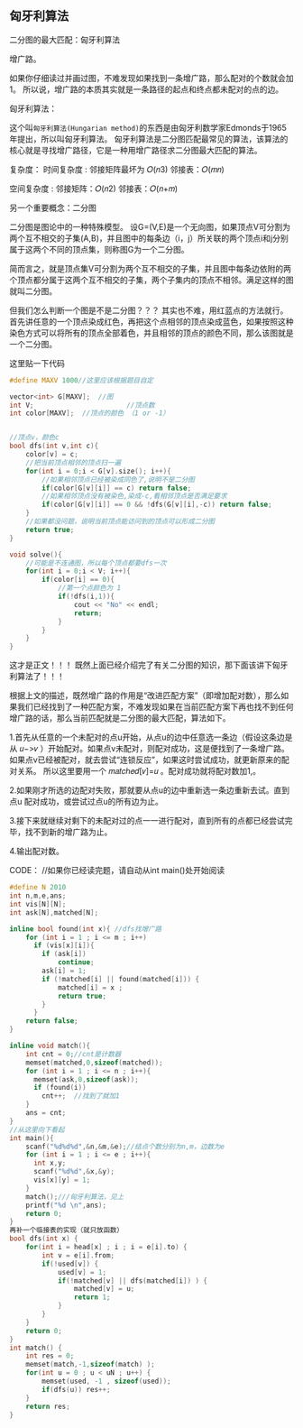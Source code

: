 
## 匈牙利算法

二分图的最大匹配：匈牙利算法

增广路。

如果你仔细读过并画过图，不难发现如果找到一条增广路，那么配对的个数就会加1。
所以说，增广路的本质其实就是一条路径的起点和终点都未配对的点的边。

匈牙利算法：

这个叫`匈牙利算法(Hungarian method)`的东西是由匈牙利数学家Edmonds于1965年提出，所以叫匈牙利算法。
匈牙利算法是二分图匹配最常见的算法，该算法的核心就是寻找增广路径，它是一种用增广路径求二分图最大匹配的算法。

复杂度：
时间复杂度 :
邻接矩阵最坏为 𝑂(𝑛3)
邻接表：𝑂(𝑚𝑛)

空间复杂度 :
邻接矩阵：𝑂(𝑛2)
邻接表：𝑂(𝑛+𝑚)

另一个重要概念：二分图

二分图是图论中的一种特殊模型。
设G=(V,E)是一个无向图，如果顶点V可分割为两个互不相交的子集(A,B)，并且图中的每条边（i，j）所关联的两个顶点i和j分别属于这两个不同的顶点集，则称图G为一个二分图。

简而言之，就是顶点集V可分割为两个互不相交的子集，并且图中每条边依附的两个顶点都分属于这两个互不相交的子集，两个子集内的顶点不相邻。满足这样的图就叫二分图。

但我们怎么判断一个图是不是二分图？？？
其实也不难，用红蓝点的方法就行。首先讲任意的一个顶点染成红色，再把这个点相邻的顶点染成蓝色，如果按照这种染色方式可以将所有的顶点全部着色，并且相邻的顶点的颜色不同，那么该图就是一个二分图。

这里贴一下代码

```cpp
#define MAXV 1000//这里应该根据题目自定

vector<int> G[MAXV];  //图
int V;                       //顶点数
int color[MAXV];  //顶点的颜色 （1 or -1）


//顶点v，颜色c
bool dfs(int v,int c){
    color[v] = c;
    //把当前顶点相邻的顶点扫一遍
    for(int i = 0;i < G[v].size(); i++){
        //如果相邻顶点已经被染成同色了,说明不是二分图
        if(color[G[v][i]] == c) return false;
        //如果相邻顶点没有被染色,染成-c,看相邻顶点是否满足要求
        if(color[G[v][i]] == 0 && !dfs(G[v][i],-c)) return false;
    }
    //如果都没问题，说明当前顶点能访问到的顶点可以形成二分图
    return true;
}

void solve(){
    //可能是不连通图，所以每个顶点都要dfs一次
    for(int i = 0;i < V; i++){
        if(color[i] == 0){
            //第一个点颜色为 1
            if(!dfs(i,1)){
                cout << "No" << endl;
                return;
            }
        }
    }
}
```

这才是正文！！！
既然上面已经介绍完了有关二分图的知识，那下面该讲下匈牙利算法了！！！

根据上文的描述，既然增广路的作用是“改进匹配方案”（即增加配对数），那么如果我们已经找到了一种匹配方案，不难发现如果在当前匹配方案下再也找不到任何增广路的话，那么当前匹配就是二分图的最大匹配，算法如下。

1.首先从任意的一个未配对的点u开始，从点u的边中任意选一条边（假设这条边是从 𝑢−>𝑣 ）开始配对。如果点v未配对，则配对成功，这是便找到了一条增广路。如果点v已经被配对，就去尝试“连锁反应”，如果这时尝试成功，就更新原来的配对关系。
所以这里要用一个 𝑚𝑎𝑡𝑐ℎ𝑒𝑑[𝑣]=𝑢 。配对成功就将配对数加1,。

2.如果刚才所选的边配对失败，那就要从点u的边中重新选一条边重新去试。直到点u
配对成功，或尝试过点u的所有边为止。

3.接下来就继续对剩下的未配对过的点一一进行配对，直到所有的点都已经尝试完毕，找不到新的增广路为止。

4.输出配对数。

CODE：
//如果你已经读完题，请自动从int main()处开始阅读

```cpp
#define N 2010
int n,m,e,ans;
int vis[N][N];
int ask[N],matched[N];

inline bool found(int x){ //dfs找增广路
    for (int i = 1 ; i <= m ; i++)
      if (vis[x][i]){
        if (ask[i])
            continue;
        ask[i] = 1;
        if (!matched[i] || found(matched[i])) {
            matched[i] = x ;
            return true;
        }
      }
    return false;
}

inline void match(){
    int cnt = 0;//cnt是计数器
    memset(matched,0,sizeof(matched));
    for (int i = 1 ; i <= n ; i++){
      memset(ask,0,sizeof(ask));
      if (found(i))
        cnt++;  //找到了就加1
    }
    ans = cnt;
}
//从这里向下看起
int main(){
    scanf("%d%d%d",&n,&m,&e);//结点个数分别为n,m，边数为e
    for (int i = 1 ; i <= e ; i++){
      int x,y;
      scanf("%d%d",&x,&y);
      vis[x][y] = 1;
    }
    match();///匈牙利算法，见上
    printf("%d \n",ans);
    return 0;
}
再补一个临接表的实现（就只放函数）
bool dfs(int x) {
    for(int i = head[x] ; i ; i = e[i].to) {
        int v = e[i].from;
        if(!used[v]) {
            used[v] = 1;
            if(!matched[v] || dfs(matched[i]) ) {
                matched[v] = u;
                return 1;
            }
        }
    }
    return 0;
}
int match() {
    int res = 0;
    memset(match,-1,sizeof(match) );
    for(int u = 0 ; u < uN ; u++) {
        memset(used, -1 , sizeof(used));
        if(dfs(u)) res++;
    }
    return res;
}
```
